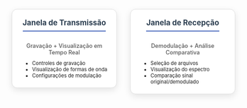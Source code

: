 <div style="display: grid; grid-template-columns: 1fr 1fr; gap: 30px; margin: 20px 0; align-items: start;">

<div style="background: #ffffff; padding: 20px; border-radius: 12px; box-shadow: 0 5px 15px rgba(0,0,0,0.1); border: 1px solid #e0e0e0; text-align: center;">
<h3 style="margin: 0 0 15px 0; color: #2c3e50; font-size: 1.2em; border-bottom: 2px solid #4a69bd; padding-bottom: 8px; display: inline-block;">Janela de Transmissão</h3>

<p style="margin: 10px 0 0 0; font-size: 0.9em; color: #555; font-weight: 500;">Gravação + Visualização em Tempo Real</p>
<ul style="font-size: 0.8em; text-align: left; padding-left: 25px; margin: 10px 0 0 0;">
  <li>Controles de gravação</li>
  <li>Visualização de formas de onda</li>
  <li>Configurações de modulação</li>
</ul>
</div>

<div style="background: #ffffff; padding: 20px; border-radius: 12px; box-shadow: 0 5px 15px rgba(0,0,0,0.1); border: 1px solid #e0e0e0; text-align: center;">
<h3 style="margin: 0 0 15px 0; color: #2c3e50; font-size: 1.2em; border-bottom: 2px solid #4a69bd; padding-bottom: 8px; display: inline-block;">Janela de Recepção</h3>

<p style="margin: 10px 0 0 0; font-size: 0.9em; color: #555; font-weight: 500;">Demodulação + Análise Comparativa</p>
<ul style="font-size: 0.8em; text-align: left; padding-left: 25px; margin: 10px 0 0 0;">
  <li>Seleção de arquivos</li>
  <li>Visualização do espectro</li>
  <li>Comparação sinal original/demodulado</li>
</ul>
</div>

</div>